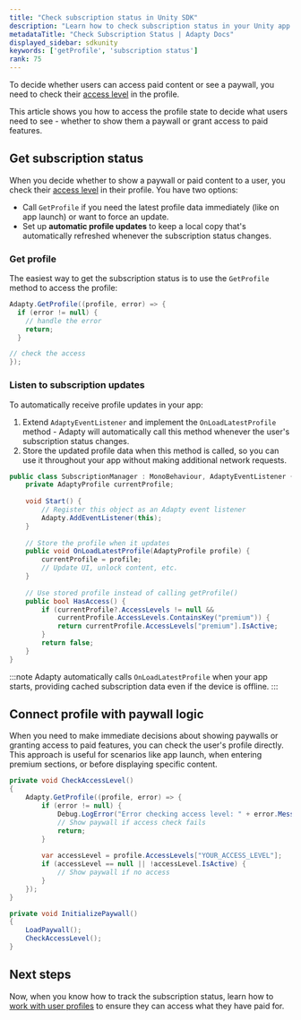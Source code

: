 ```yaml
---
title: "Check subscription status in Unity SDK"
description: "Learn how to check subscription status in your Unity app with Adapty."
metadataTitle: "Check Subscription Status | Adapty Docs"
displayed_sidebar: sdkunity
keywords: ['getProfile', 'subscription status']
rank: 75
---
```


To decide whether users can access paid content or see a paywall, you need to check their [access level](access-level.md) in the profile.

This article shows you how to access the profile state to decide what users need to see - whether to show them a paywall or grant access to paid features.

## Get subscription status

When you decide whether to show a paywall or paid content to a user, you check their [access level](access-level.md) in their profile. You have two options:

- Call `GetProfile` if you need the latest profile data immediately (like on app launch) or want to force an update.
- Set up **automatic profile updates** to keep a local copy that's automatically refreshed whenever the subscription status changes.

### Get profile

The easiest way to get the subscription status is to use the `GetProfile` method to access the profile:

```csharp showLineNumbers
Adapty.GetProfile((profile, error) => {
  if (error != null) {
    // handle the error
    return;
  }

// check the access
});
```

### Listen to subscription updates

To automatically receive profile updates in your app:

1. Extend `AdaptyEventListener` and implement the `OnLoadLatestProfile` method - Adapty will automatically call this method whenever the user's subscription status changes.
2. Store the updated profile data when this method is called, so you can use it throughout your app without making additional network requests.

```csharp
public class SubscriptionManager : MonoBehaviour, AdaptyEventListener {
    private AdaptyProfile currentProfile;
    
    void Start() {
        // Register this object as an Adapty event listener
        Adapty.AddEventListener(this);
    }
    
    // Store the profile when it updates
    public void OnLoadLatestProfile(AdaptyProfile profile) {
        currentProfile = profile;
        // Update UI, unlock content, etc.
    }
    
    // Use stored profile instead of calling getProfile()
    public bool HasAccess() {
        if (currentProfile?.AccessLevels != null && 
            currentProfile.AccessLevels.ContainsKey("premium")) {
            return currentProfile.AccessLevels["premium"].IsActive;
        }
        return false;
    }
}
```

:::note
Adapty automatically calls `OnLoadLatestProfile` when your app starts, providing cached subscription data even if the device is offline.
:::

## Connect profile with paywall logic

When you need to make immediate decisions about showing paywalls or granting access to paid features, you can check the user's profile directly. This approach is useful for scenarios like app launch, when entering premium sections, or before displaying specific content.

```csharp
private void CheckAccessLevel()
{
    Adapty.GetProfile((profile, error) => {
        if (error != null) {
            Debug.LogError("Error checking access level: " + error.Message);
            // Show paywall if access check fails
            return;
        }
        
        var accessLevel = profile.AccessLevels["YOUR_ACCESS_LEVEL"];
        if (accessLevel == null || !accessLevel.IsActive) {
            // Show paywall if no access
        }
    });
}

private void InitializePaywall()
{
    LoadPaywall();
    CheckAccessLevel();
}
``` 

## Next steps

Now, when you know how to track the subscription status, learn how to [work with user profiles](unity-quickstart-identify.md) to ensure they can access what they have paid for.
